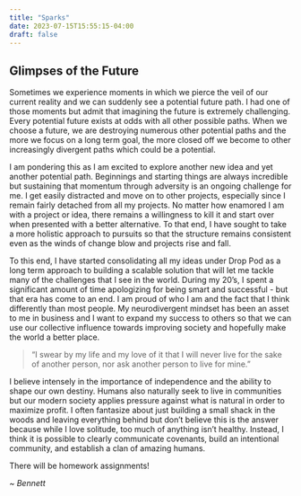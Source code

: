 ```yaml
---
title: "Sparks"
date: 2023-07-15T15:55:15-04:00
draft: false
---
```


## Glimpses of the Future

Sometimes we experience moments in which we pierce the veil of our current reality and we can suddenly see a potential future path. I had one of those moments but admit that imagining the future is extremely challenging. Every potential future exists at odds with all other possible paths. When we choose a future, we are destroying numerous other potential paths and the more we focus on a long term goal, the more closed off we become to other increasingly divergent paths which could be a potential.

I am pondering this as I am excited to explore another new idea and yet another potential path. Beginnings and starting things are always incredible but sustaining that momentum through adversity is an ongoing challenge for me. I get easily distracted and move on to other projects, especially since I remain fairly detached from all my projects. No matter how enamored I am with a project or idea, there remains a willingness to kill it and start over when presented with a better alternative. To that end, I have sought to take a more holistic approach to pursuits so that the structure remains consistent even as the winds of change blow and projects rise and fall.

To this end, I have started consolidating all my ideas under Drop Pod as a long term approach to building a scalable solution that will let me tackle many of the challenges that I see in the world. During my 20’s, I spent a significant amount of time apologizing for being smart and successful - but that era has come to an end. I am proud of who I am and the fact that I think differently than most people. My neurodivergent mindset has been an asset to me in business and I want to expand my success to others so that we can use our collective influence towards improving society and hopefully make the world a better place.

>“I swear by my life and my love of it that I will never live for the sake of another person, nor ask another person to live for mine.”

I believe intensely in the importance of independence and the ability to shape our own destiny. Humans also naturally seek to live in communities but our modern society applies pressure against what is natural in order to maximize profit. I often fantasize about just building a small shack in the woods and leaving everything behind but don’t believe this is the answer because while I love solitude, too much of anything isn’t healthy. Instead, I think it is possible to clearly communicate covenants, build an intentional community, and establish a clan of amazing humans.

There will be homework assignments!

*~ Bennett*





